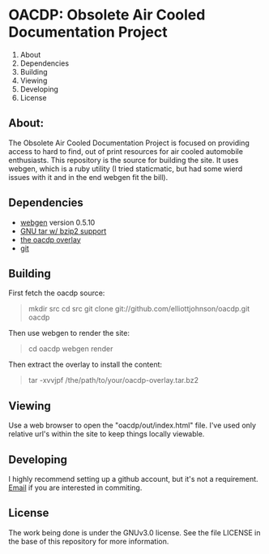 # OACDP: Obsolete Air Cooled Documentation Project

1. About
1. Dependencies
1. Building
1. Viewing
1. Developing
1. License

## About:

The Obsolete Air Cooled Documentation Project is focused on providing access to
hard to find, out of print resources for air cooled automobile enthusiasts.  This 
repository is the source for building the site.  It uses webgen, which is a ruby
utility (I tried staticmatic, but had some wierd issues with it and in the end 
webgen fit the bill).

## Dependencies

  + [webgen](http://webgen.rubyforge.org/) version 0.5.10
  + [GNU tar w/ bzip2 support](http://www.gnu.org/software/tar/)
  + [the oacdp overlay](http://oacdp/oacdp-overlay.current.tar.bz2)
  + [git](http://git-scm.com)

## Building

First fetch the oacdp source:

> mkdir src
> cd src
> git clone git://github.com/elliottjohnson/oacdp.git oacdp

Then use webgen to render the site:

> cd oacdp
> webgen render

Then extract the overlay to install the content:

> tar -xvvjpf /the/path/to/your/oacdp-overlay.tar.bz2

## Viewing

Use a web browser to open the "oacdp/out/index.html" file.  I've used only 
relative url's within the site to keep things locally viewable.

## Developing

I highly recommend setting up a github account, but it's not a requirement. 
[Email](http://oacdp.org/contact.html) if you are interested in commiting.

## License

The work being done is under the GNUv3.0 license.  See the file LICENSE in
the base of this repository for more information.

